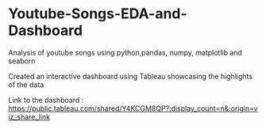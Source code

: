# Youtube-Songs-EDA-and-Dashboard
Analysis of youtube songs using python,pandas, numpy, matplotlib and seaborn 

Created an interactive dashboard using Tableau showcasing the highlights of the data

Link to the dashboard : https://public.tableau.com/shared/Y4KCGM8QP?:display_count=n&:origin=viz_share_link 
